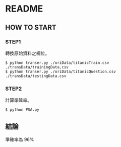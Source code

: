 # README

## HOW TO START  
### STEP1  
轉換原始資料之欄位。

```
$ python transer.py ./oriData/titanicTrain.csv ./transData/trainingData.csv
$ python transer.py ./oriData/titanicQuestion.csv ./transData/testingData.csv
```
### STEP2
計算準確率。  
```
$ python PSA.py
```

## 結論  
準確率為 96%  